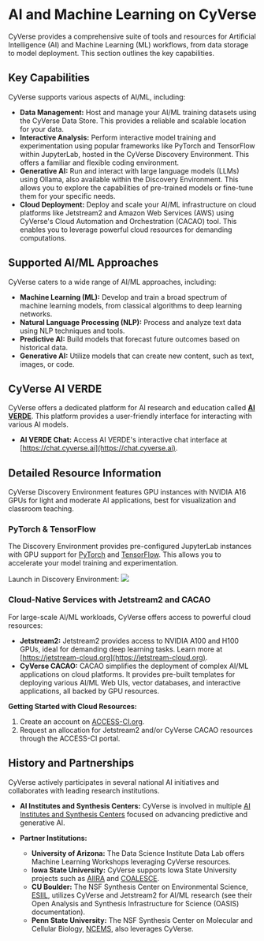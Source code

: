 # AI and Machine Learning on CyVerse

CyVerse provides a comprehensive suite of tools and resources for Artificial Intelligence (AI) and Machine Learning (ML) workflows, from data storage to model deployment. This section outlines the key capabilities.

## Key Capabilities

CyVerse supports various aspects of AI/ML, including:

*   **Data Management:**  Host and manage your AI/ML training datasets using the CyVerse Data Store.  This provides a reliable and scalable location for your data.
*   **Interactive Analysis:**  Perform interactive model training and experimentation using popular frameworks like PyTorch and TensorFlow within JupyterLab, hosted in the CyVerse Discovery Environment.  This offers a familiar and flexible coding environment.
*   **Generative AI:** Run and interact with large language models (LLMs) using Ollama, also available within the Discovery Environment.  This allows you to explore the capabilities of pre-trained models or fine-tune them for your specific needs.
*   **Cloud Deployment:** Deploy and scale your AI/ML infrastructure on cloud platforms like Jetstream2 and Amazon Web Services (AWS) using CyVerse's Cloud Automation and Orchestration (CACAO) tool. This enables you to leverage powerful cloud resources for demanding computations.

## Supported AI/ML Approaches

CyVerse caters to a wide range of AI/ML approaches, including:

*   **Machine Learning (ML):**  Develop and train a broad spectrum of machine learning models, from classical algorithms to deep learning networks.
*   **Natural Language Processing (NLP):** Process and analyze text data using NLP techniques and tools.
*   **Predictive AI:** Build models that forecast future outcomes based on historical data.
*   **Generative AI:** Utilize models that can create new content, such as text, images, or code.

##  CyVerse AI VERDE

CyVerse offers a dedicated platform for AI research and education called [**AI VERDE**](verde.md).  This platform provides a user-friendly interface for interacting with various AI models.

*   **AI VERDE Chat:** Access AI VERDE's interactive chat interface at [https://chat.cyverse.ai](https://chat.cyverse.ai).

## Detailed Resource Information

CyVerse Discovery Environment features GPU instances with NVIDIA A16 GPUs for light and moderate AI applications, best for visualization and classroom teaching.

### PyTorch & TensorFlow

The Discovery Environment provides pre-configured JupyterLab instances with GPU support for [PyTorch](https://pytorch.org) and [TensorFlow](https://www.tensorflow.org).  This allows you to accelerate your model training and experimentation.  

Launch in Discovery Environment: <a href="https://de.cyverse.org/instantlaunch/7174f2b6-dd0b-11ef-a5e0-008cfa5ae621" target="_blank" rel="noopener noreferrer"><img src="https://img.shields.io/badge/PyTorch-cuda12-orange?style=plastic&logo=jupyter"></a>

### Cloud-Native Services with Jetstream2 and CACAO

For large-scale AI/ML workloads, CyVerse offers access to powerful cloud resources:

*   **Jetstream2:**  Jetstream2 provides access to NVIDIA A100 and H100 GPUs, ideal for demanding deep learning tasks.  Learn more at [https://jetstream-cloud.org](https://jetstream-cloud.org).
*   **CyVerse CACAO:**  CACAO simplifies the deployment of complex AI/ML applications on cloud platforms. It provides pre-built templates for deploying various AI/ML Web UIs, vector databases, and interactive applications, all backed by GPU resources.

**Getting Started with Cloud Resources:**

1.  Create an account on [ACCESS-CI.org](https://access-ci.org).
2.  Request an allocation for Jetstream2 and/or CyVerse CACAO resources through the ACCESS-CI portal.

## History and Partnerships

CyVerse actively participates in several national AI initiatives and collaborates with leading research institutions.

*   **AI Institutes and Synthesis Centers:** CyVerse is involved in multiple [AI Institutes and Synthesis Centers](https://cyverse.org/mlai) focused on advancing predictive and generative AI.

*   **Partner Institutions:**

    *   **University of Arizona:**  The Data Science Institute Data Lab offers Machine Learning Workshops leveraging CyVerse resources.
    *   **Iowa State University:** CyVerse supports Iowa State University projects such as [AIIRA](https://aiira.iastate.edu/) and [COALESCE](https://sites.google.com/view/coalescepreview/home?).
    *   **CU Boulder:**  The NSF Synthesis Center on Environmental Science, [ESIIL](https://esiil.org/working-groups), utilizes CyVerse and Jetstream2 for AI/ML research (see their Open Analysis and Synthesis Infrastructure for Science (OASIS) documentation).
    *   **Penn State University:**  The NSF Synthesis Center on Molecular and Cellular Biology, [NCEMS](https://ncems.psu.edu/working-groups/), also leverages CyVerse.